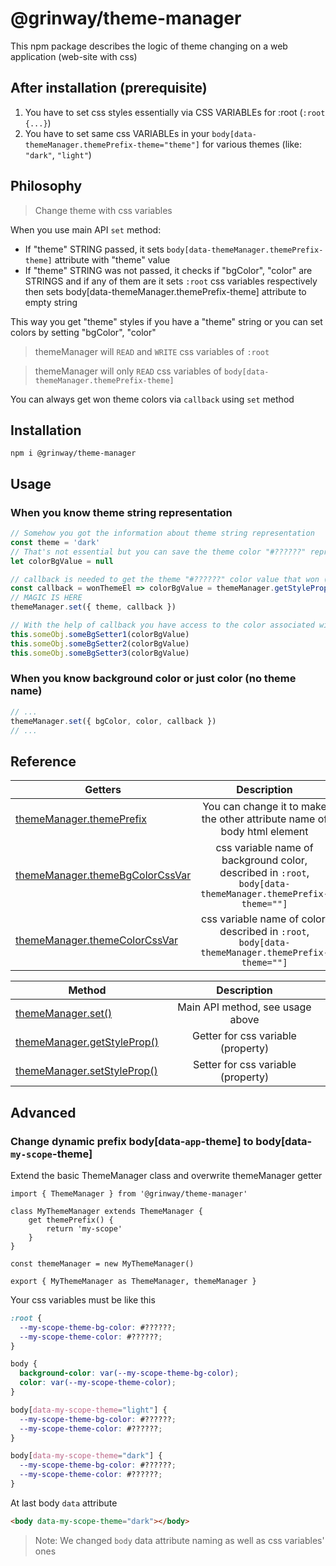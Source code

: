 @grinway/theme-manager
======

This npm package describes the logic of theme changing on a web application (web-site with css)

After installation (prerequisite)
------
1. You have to set css styles essentially via CSS VARIABLEs for :root (`:root {...}`)
1. You have to set same css VARIABLEs in your `body[data-themeManager.themePrefix-theme="theme"]` for various themes (like: `"dark"`, `"light"`)

Philosophy
------
> Change theme with css variables

When you use main API `set` method:

* If "theme" STRING passed, it sets `body[data-themeManager.themePrefix-theme]` attribute with "theme" value
* If "theme" STRING was not passed, it checks if "bgColor", "color" are STRINGS and if any of them are it sets `:root` css variables respectively then sets body[data-themeManager.themePrefix-theme] attribute to empty string

This way you get "theme" styles if you have a "theme" string
or you can set colors by setting "bgColor", "color"

> themeManager will `READ` and `WRITE` css variables of `:root`

> themeManager will only `READ` css variables of `body[data-themeManager.themePrefix-theme]`

You can always get won theme colors via `callback` using `set` method

Installation
------
```console
npm i @grinway/theme-manager
```

Usage
------

### When you know theme string representation
```js
// Somehow you got the information about theme string representation
const theme = 'dark'
// That's not essential but you can save the theme color "#??????" representation from your css
let colorBgValue = null

// callback is needed to get the theme "#??????" color value that won (body[data-themeManager.themePrefix-theme="<theme>"] or :root css vars)
const callback = wonThemeEl => colorBgValue = themeManager.getStyleProp(wonThemeEl, themeManager.themeBgColorCssVar)
// MAGIC IS HERE
themeManager.set({ theme, callback })

// With the help of callback you have access to the color associated with theme
this.someObj.someBgSetter1(colorBgValue)
this.someObj.someBgSetter2(colorBgValue)
this.someObj.someBgSetter3(colorBgValue)
```

### When you know background color or just color (no theme name)
```js
// ...
themeManager.set({ bgColor, color, callback })
// ...
```

Reference
------

| Getters | Description |
| ------------- |:-------------:|
| [themeManager.themePrefix](https://github.com/GrinWay/theme-manager/blob/main/dist/main.js) | You can change it to make the other attribute name of body html element |
| [themeManager.themeBgColorCssVar](https://github.com/GrinWay/theme-manager/blob/main/dist/main.js) | css variable name of background color, described in `:root`, `body[data-themeManager.themePrefix-theme=""]` |
| [themeManager.themeColorCssVar](https://github.com/GrinWay/theme-manager/blob/main/dist/main.js) | css variable name of color, described in `:root`, `body[data-themeManager.themePrefix-theme=""]` |

| Method | Description |
| ------------- |:-------------:|
| [themeManager.set\(\)](https://github.com/GrinWay/theme-manager/blob/main/dist/main.js) | Main API method, see usage above |
| [themeManager.getStyleProp\(\)](https://github.com/GrinWay/theme-manager/blob/main/dist/main.js) | Getter for css variable \(property\) |
| [themeManager.setStyleProp\(\)](https://github.com/GrinWay/theme-manager/blob/main/dist/main.js) | Setter for css variable \(property\) |

Advanced
------

### Change dynamic prefix body[data-`app`-theme] to body[data-`my-scope`-theme]

Extend the basic ThemeManager class and overwrite themeManager getter
```
import { ThemeManager } from '@grinway/theme-manager'

class MyThemeManager extends ThemeManager {
    get themePrefix() {
        return 'my-scope'
    }
}

const themeManager = new MyThemeManager()

export { MyThemeManager as ThemeManager, themeManager }
```

Your css variables must be like this
```css
:root {
  --my-scope-theme-bg-color: #??????;
  --my-scope-theme-color: #??????;
}

body {
  background-color: var(--my-scope-theme-bg-color);
  color: var(--my-scope-theme-color);
}

body[data-my-scope-theme="light"] {
  --my-scope-theme-bg-color: #??????;
  --my-scope-theme-color: #??????;
}

body[data-my-scope-theme="dark"] {
  --my-scope-theme-bg-color: #??????;
  --my-scope-theme-color: #??????;
}
```

At last body `data` attribute
```html
<body data-my-scope-theme="dark"></body>
```

> Note: We changed `body` data attribute naming as well as css variables\' ones